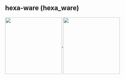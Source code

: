 <h2>hexa-ware (hexa_ware)</h2>
<a href="https://github.com/anuraghazra/github-readme-stats">
  <img height=185 align="center" src="https://github-readme-stats-eta-six.vercel.app/api/top-langs/?username=hexa-ware&layout=donut&theme=nord" />
</a>
<a href="https://github.com/anuraghazra/github-readme-stats">
  <img height=185 align="center" src="https://github-readme-stats-eta-six.vercel.app/api?username=hexa-ware&show_icons=true&theme=nord" />
</a>
